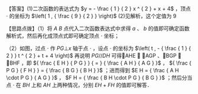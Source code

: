 【答案】(1)二次函数的表达式为 $y = - \frac { 1 } { 2 } x ^ { 2 } + x + 4$ ，顶点 $\cdot$ 的坐标为 $\left( 1 , { \frac { 9 } { 2 } } \right)$ (2)见解析，这个定值为 9

【思路点拨】（1）将 $A$ $B$ 点代入二次函数表达式中求得 $a$ 、 $b$ 的值即可确定函数解析式，然后再化成顶点式即可确定顶点 $\cdot$ 坐标；

（2）如图，过点 $\cdot$ 作 $P G \bot x$ 轴于点 $\cdot$ ，设点 $\cdot$ 的坐标为 $\left( t , - { \frac { 1 } { 2 } } t ^ { 2 } + t + 4 \right)$ 再说明 $P G / / D H$ 可得AHE  AGP 、BGP  BHF ，即 ${ \frac { E H } { P G } } { = } { \frac { A H } { A G } }$ ， ${ \frac { P G } { F H } } = { \frac { B G } { B H } }$ ；进而得到 $E H = { \frac { A H \cdot P G } { A G } }$ ， $F H = { \frac { B H \cdot P G } { B G } }$ ；然后分当点 $\cdot$ 在 $B H$ 上和 $A H$ 上两种情况，分别 $E H + F H$ 的值即可解答．
